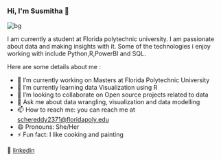 ### Hi, I'm Susmitha 👋

![bg](https://user-images.githubusercontent.com/104657112/174460944-60bb69df-21d1-4b0a-a56c-7609fb913ce6.png)

I am currently a student at Florida polytechnic university. I am passionate about data and making insights with it. Some of the technologies i enjoy working with include Python,R,PowerBI and SQL.

Here are some details about me :

- 🔭 I’m currently working on Masters at Florida Polytechnic University
- 🌱 I’m currently learning data Visualization using R
- 👯 I’m looking to collaborate on Open source projects related to data
- 💬 Ask me about data wrangling, visualization and data modelling
- 📫 How to reach me: you can reach me at schereddy2371@floridapoly.edu
- 😄 Pronouns: She/Her
- ⚡ Fun fact: I like cooking and painting

👔 [linkedin][linkedin]

[linkedin]: https://www.linkedin.com/in/susmitha-chereddy-14bb30b4
